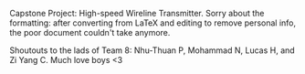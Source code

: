 Capstone Project: High-speed Wireline Transmitter. Sorry about the formatting: after converting from LaTeX and editing to remove personal info, the poor document couldn't take anymore.

Shoutouts to the lads of Team 8: Nhu-Thuan P, Mohammad N, Lucas H, and Zi Yang C. Much love boys <3
